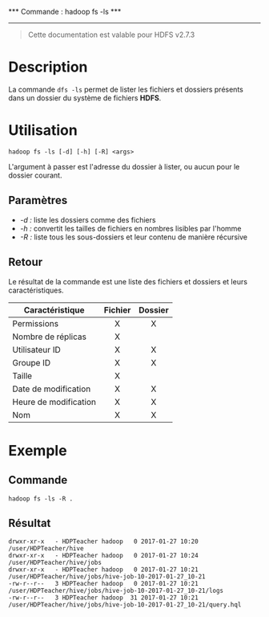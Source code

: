 *** Commande : hadoop fs -ls ***
*********************
> Cette documentation est valable pour HDFS v2.7.3

Description
==
La commande `dfs -ls` permet de lister les fichiers et dossiers présents dans un dossier du système de fichiers **HDFS**.

Utilisation
==
`hadoop fs -ls [-d] [-h] [-R] <args>`

L'argument à passer est l'adresse du dossier à lister, ou aucun pour le dossier courant.

Paramètres
--
* _-d :_ liste les dossiers comme des fichiers
* _-h :_ convertit les tailles de fichiers en nombres lisibles par l'homme
* _-R :_ liste tous les sous-dossiers et leur contenu de manière récursive

Retour
--
Le résultat de la commande est une liste des fichiers et dossiers et leurs caractéristiques.


| Caractéristique       |   Fichier   |   Dossier  |
| --------------------- |:-----------:|:----------:|
| Permissions           |      X      |      X     |
| Nombre de réplicas    |      X      |            |
| Utilisateur ID        |      X      |      X     |
| Groupe ID             |      X      |      X     |
| Taille                |      X      |            |
| Date de modification  |      X      |      X     |
| Heure de modification |      X      |      X     |
| Nom                   |      X      |      X     |

Exemple
==

Commande
--
`hadoop fs -ls -R .`


Résultat
--
    drwxr-xr-x   - HDPTeacher hadoop   0 2017-01-27 10:20 /user/HDPTeacher/hive
    drwxr-xr-x   - HDPTeacher hadoop   0 2017-01-27 10:24 /user/HDPTeacher/hive/jobs
    drwxr-xr-x   - HDPTeacher hadoop   0 2017-01-27 10:21 /user/HDPTeacher/hive/jobs/hive-job-10-2017-01-27_10-21
    -rw-r--r--   3 HDPTeacher hadoop   0 2017-01-27 10:21 /user/HDPTeacher/hive/jobs/hive-job-10-2017-01-27_10-21/logs
    -rw-r--r--   3 HDPTeacher hadoop  31 2017-01-27 10:21 /user/HDPTeacher/hive/jobs/hive-job-10-2017-01-27_10-21/query.hql
